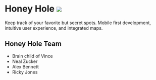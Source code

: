 # Honey Hole ![](http://pix.iemoji.com/images/emoji/apple/ios-9/256/honey-pot.png)
Keep track of your favorite but secret spots.  Mobile first development, intuitive user experience, and integrated maps.

## Honey Hole Team
* Brain child of Vince
* Neal Zucker
* Alex Bennett
* Ricky Jones
